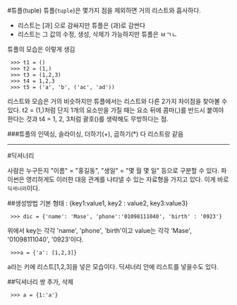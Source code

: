 #튜플(tuple)
튜플(`tuple`)은 몇가지 점을 제외하면 거의 리스트와 흡사하다.

- 리스트는 [과] 으로 감싸지만 튜플은 (과)로 감싼다
- 리스트는 그 값의 수정, 생성, 삭제가 가능하지만 튜플은 ㅂㄱㄴ

튜플의 모습은 이렇게 생김

	 >>> t1 = ()
	 >>> t2 = (1,)
	 >>> t3 = (1,2,3)
	 >>> t4 = 1,2,3
	 >>> t5 = ('a', 'b', ('ac', 'ad'))
	 
리스트와 모습은 거의 비슷하지만 튜플에서는 리스트와 다른 2가지 차이점을 찾아볼 수 있다. t2 = (1,)처럼 단지 1개의 요소만을 가질 때는 요소 뒤에 콤마(,)를 반드시 붙여야 한다는 것과 t4 = 1, 2, 3처럼 괄호()를 생략해도 무방하다는 점.

###튜플의 인덱싱, 슬라이싱, 더하기(+), 곱하기(*)
다 리스트랑 같음

---
#딕셔너리


사람은 누구든지 "이름" = "홍길동", "생일" = "몇 월 몇 일" 등으로 구분할 수 있다. 파이썬은 영리하게도 이러한 대응 관계를 나타낼 수 있는 자료형을 가지고 있다. 이게 바로 `딕셔너리`이다.

##생성방법
기본 형태 : {key1:value1, key2 : value2, key3:value3}

	 >>> dic = {'name': 'Mase', 'phone':'01098111040', 'birth' : '0923'}
위에서 key는 각각 'name', 'phone', 'birth'이고 value는 각각 'Mase', '01098111040', '0923'이다.

	 >>>a = {'a': [1,2,3]}
a라는 키에 리스트[1,2,3]을 넣은 모습이다. 딕셔너리 안에 리스트를 넣을수도 있다.

##딕셔너리 쌍 추가, 삭제


	 >>> a = {1:'a'}